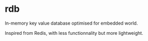 rdb
===

In-memory key value database optimised for embedded world.

Inspired from Redis, with less functionnality but more lightweight.
